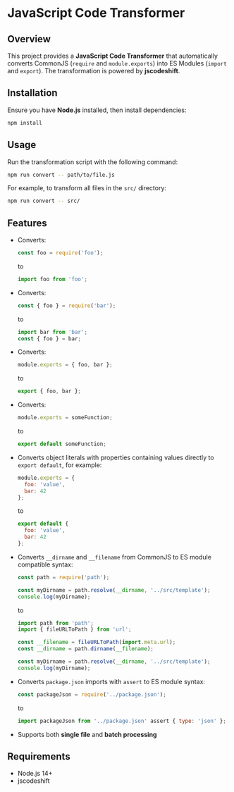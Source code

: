 # JavaScript Code Transformer

## Overview
This project provides a **JavaScript Code Transformer** that automatically converts CommonJS (`require` and `module.exports`) into ES Modules (`import` and `export`). The transformation is powered by **jscodeshift**.

## Installation
Ensure you have **Node.js** installed, then install dependencies:
```bash
npm install
```

## Usage
Run the transformation script with the following command:
```bash
npm run convert -- path/to/file.js
```
For example, to transform all files in the `src/` directory:
```bash
npm run convert -- src/
```

## Features
- Converts:
  ```js
  const foo = require('foo');
  ```
  to
  ```js
  import foo from 'foo';
  ```

- Converts:
  ```js
  const { foo } = require('bar');
  ```
  to
  ```js
  import bar from 'bar';
  const { foo } = bar;
  ```

- Converts:
  ```js
  module.exports = { foo, bar };
  ```
  to
  ```js
  export { foo, bar };
  ```

- Converts:
  ```js
  module.exports = someFunction;
  ```
  to
  ```js
  export default someFunction;
  ```

- Converts object literals with properties containing values directly to `export default`, for example:
  ```js
  module.exports = {
    foo: 'value',
    bar: 42
  };
  ```
  to
  ```js
  export default {
    foo: 'value',
    bar: 42
  };
  ```

- Converts `__dirname` and `__filename` from CommonJS to ES module compatible syntax:
  ```js
  const path = require('path');

  const myDirname = path.resolve(__dirname, '../src/template');
  console.log(myDirname);
  ```
  to
  ```js
  import path from 'path';
  import { fileURLToPath } from 'url';

  const __filename = fileURLToPath(import.meta.url);
  const __dirname = path.dirname(__filename);

  const myDirname = path.resolve(__dirname, '../src/template');
  console.log(myDirname);
  ```

- Converts `package.json` imports with `assert` to ES module syntax:
  ```js
  const packageJson = require('../package.json');
  ```
  to
  ```js
  import packageJson from '../package.json' assert { type: 'json' };
  ```

- Supports both **single file** and **batch processing**



## Requirements
- Node.js 14+
- jscodeshift
